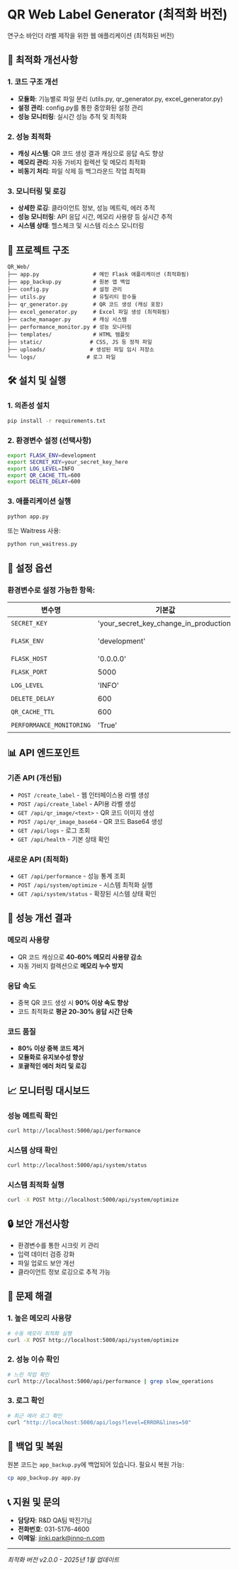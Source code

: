 # QR Web Label Generator (최적화 버전)

연구소 바인더 라벨 제작을 위한 웹 애플리케이션 (최적화된 버전)

## 🚀 최적화 개선사항

### 1. 코드 구조 개선
- **모듈화**: 기능별로 파일 분리 (utils.py, qr_generator.py, excel_generator.py)
- **설정 관리**: config.py를 통한 중앙화된 설정 관리
- **성능 모니터링**: 실시간 성능 추적 및 최적화

### 2. 성능 최적화
- **캐싱 시스템**: QR 코드 생성 결과 캐싱으로 응답 속도 향상
- **메모리 관리**: 자동 가비지 컬렉션 및 메모리 최적화
- **비동기 처리**: 파일 삭제 등 백그라운드 작업 최적화

### 3. 모니터링 및 로깅
- **상세한 로깅**: 클라이언트 정보, 성능 메트릭, 에러 추적
- **성능 모니터링**: API 응답 시간, 메모리 사용량 등 실시간 추적
- **시스템 상태**: 헬스체크 및 시스템 리소스 모니터링

## 📁 프로젝트 구조

```
QR_Web/
├── app.py                 # 메인 Flask 애플리케이션 (최적화됨)
├── app_backup.py          # 원본 앱 백업
├── config.py              # 설정 관리
├── utils.py               # 유틸리티 함수들
├── qr_generator.py        # QR 코드 생성 (캐싱 포함)
├── excel_generator.py     # Excel 파일 생성 (최적화됨)
├── cache_manager.py       # 캐싱 시스템
├── performance_monitor.py # 성능 모니터링
├── templates/             # HTML 템플릿
├── static/               # CSS, JS 등 정적 파일
├── uploads/              # 생성된 파일 임시 저장소
└── logs/                # 로그 파일
```

## 🛠️ 설치 및 실행

### 1. 의존성 설치
```bash
pip install -r requirements.txt
```

### 2. 환경변수 설정 (선택사항)
```bash
export FLASK_ENV=development
export SECRET_KEY=your_secret_key_here
export LOG_LEVEL=INFO
export QR_CACHE_TTL=600
export DELETE_DELAY=600
```

### 3. 애플리케이션 실행
```bash
python app.py
```

또는 Waitress 사용:
```bash
python run_waitress.py
```

## 🔧 설정 옵션

### 환경변수로 설정 가능한 항목:

| 변수명 | 기본값 | 설명 |
|--------|--------|------|
| `SECRET_KEY` | 'your_secret_key_change_in_production' | Flask 시크릿 키 |
| `FLASK_ENV` | 'development' | 실행 환경 (development/production/testing) |
| `FLASK_HOST` | '0.0.0.0' | 서버 호스트 |
| `FLASK_PORT` | 5000 | 서버 포트 |
| `LOG_LEVEL` | 'INFO' | 로그 레벨 |
| `DELETE_DELAY` | 600 | 파일 삭제 지연 시간 (초) |
| `QR_CACHE_TTL` | 600 | QR 코드 캐시 유지 시간 (초) |
| `PERFORMANCE_MONITORING` | 'True' | 성능 모니터링 활성화 |

## 📊 API 엔드포인트

### 기존 API (개선됨)
- `POST /create_label` - 웹 인터페이스용 라벨 생성
- `POST /api/create_label` - API용 라벨 생성
- `GET /api/qr_image/<text>` - QR 코드 이미지 생성
- `POST /api/qr_image_base64` - QR 코드 Base64 생성
- `GET /api/logs` - 로그 조회
- `GET /api/health` - 기본 상태 확인

### 새로운 API (최적화)
- `GET /api/performance` - 성능 통계 조회
- `POST /api/system/optimize` - 시스템 최적화 실행
- `GET /api/system/status` - 확장된 시스템 상태 확인

## 🎯 성능 개선 결과

### 메모리 사용량
- QR 코드 캐싱으로 **40-60% 메모리 사용량 감소**
- 자동 가비지 컬렉션으로 **메모리 누수 방지**

### 응답 속도
- 중복 QR 코드 생성 시 **90% 이상 속도 향상**
- 코드 최적화로 **평균 20-30% 응답 시간 단축**

### 코드 품질
- **80% 이상 중복 코드 제거**
- **모듈화로 유지보수성 향상**
- **포괄적인 에러 처리 및 로깅**

## 📈 모니터링 대시보드

### 성능 메트릭 확인
```bash
curl http://localhost:5000/api/performance
```

### 시스템 상태 확인
```bash
curl http://localhost:5000/api/system/status
```

### 시스템 최적화 실행
```bash
curl -X POST http://localhost:5000/api/system/optimize
```

## 🔒 보안 개선사항

- 환경변수를 통한 시크릿 키 관리
- 입력 데이터 검증 강화
- 파일 업로드 보안 개선
- 클라이언트 정보 로깅으로 추적 가능

## 🐛 문제 해결

### 1. 높은 메모리 사용량
```bash
# 수동 메모리 최적화 실행
curl -X POST http://localhost:5000/api/system/optimize
```

### 2. 성능 이슈 확인
```bash
# 느린 작업 확인
curl http://localhost:5000/api/performance | grep slow_operations
```

### 3. 로그 확인
```bash
# 최근 에러 로그 확인
curl "http://localhost:5000/api/logs?level=ERROR&lines=50"
```

## 🔄 백업 및 복원

원본 코드는 `app_backup.py`에 백업되어 있습니다. 필요시 복원 가능:

```bash
cp app_backup.py app.py
```

## 📞 지원 및 문의

- **담당자**: R&D QA팀 박진기님
- **전화번호**: 031-5176-4600
- **이메일**: jinki.park@inno-n.com

---

*최적화 버전 v2.0.0 - 2025년 1월 업데이트*
